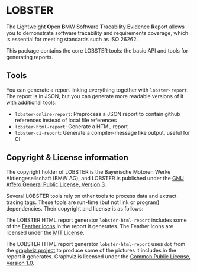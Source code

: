 # LOBSTER

The **L**ightweight **O**pen **B**MW **S**oftware **T**racability
**E**vidence **R**eport allows you to demonstrate software tracability
and requirements coverage, which is essential for meeting standards
such as ISO 26262.

This package contains the core LOBSTER tools: the basic API and tools
for generating reports.

## Tools

You can generate a report linking everything together with `lobster-report`.
The report is in JSON, but you can generate more readable versions of it
with additional tools:

* `lobster-online-report`: Preprocess a JSON report to contain github
  references instead of local file references
* `lobster-html-report`: Generate a HTML report
* `lobster-ci-report`: Generate a compiler-message like output, useful for CI

## Copyright & License information

The copyright holder of LOBSTER is the Bayerische Motoren Werke
Aktiengesellschaft (BMW AG), and LOBSTER is published under the [GNU
Affero General Public License, Version 3](../LICENSE.md).

Several LOBSTER tools rely on other tools to process data and extract
tracing tags. These tools are run-time (but not link or program)
dependencies. Their copyright and license is as follows:

The LOBSTER HTML report generator `lobster-html-report` includes some
of the [Feather Icons](https://feathericons.com) in the report it
generates. The Feather Icons are licensed under the [MIT
License](https://github.com/feathericons/feather/blob/master/LICENSE).

The LOBSTER HTML report generator `lobster-html-report` uses `dot`
from the [graphviz project](https://graphviz.org/) to produce some of
the pictures it includes in the report it generates. Graphviz is
licensed under the [Common Public License, Version
1.0](https://graphviz.org/license).
